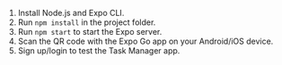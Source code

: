 1. Install Node.js and Expo CLI.
2. Run `npm install` in the project folder.
3. Run `npm start` to start the Expo server.
4. Scan the QR code with the Expo Go app on your Android/iOS device.
5. Sign up/login to test the Task Manager app.
